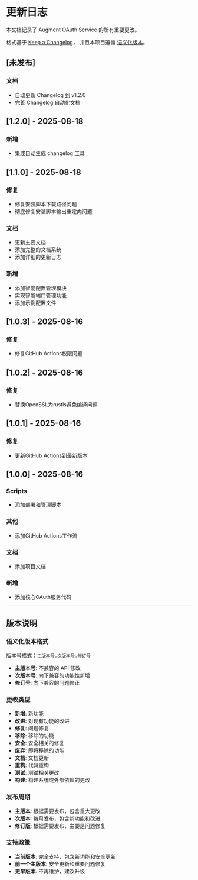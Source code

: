 # 更新日志

本文档记录了 Augment OAuth Service 的所有重要更改。

格式基于 [Keep a Changelog](https://keepachangelog.com/zh-CN/1.0.0/)，
并且本项目遵循 [语义化版本](https://semver.org/lang/zh-CN/)。

## [未发布]

### 文档

- 自动更新 Changelog 到 v1.2.0
- 完善 Changelog 自动化文档

## [1.2.0] - 2025-08-18

### 新增

- 集成自动生成 changelog 工具

## [1.1.0] - 2025-08-18

### 修复

- 修复安装脚本下载路径问题
- 彻底修复安装脚本输出重定向问题

### 文档

- 更新主要文档
- 添加完整的文档系统
- 添加详细的更新日志

### 新增

- 添加智能配置管理模块
- 实现智能端口管理功能
- 添加示例配置文件

## [1.0.3] - 2025-08-16

### 修复

- 修复GitHub Actions权限问题

## [1.0.2] - 2025-08-16

### 修复

- 替换OpenSSL为rustls避免编译问题

## [1.0.1] - 2025-08-16

### 修复

- 更新GitHub Actions到最新版本

## [1.0.0] - 2025-08-16

### Scripts

- 添加部署和管理脚本

### 其他

- 添加GitHub Actions工作流

### 文档

- 添加项目文档

### 新增

- 添加核心OAuth服务代码

---

## 版本说明

### 语义化版本格式

版本号格式：`主版本号.次版本号.修订号`

- **主版本号**: 不兼容的 API 修改
- **次版本号**: 向下兼容的功能性新增
- **修订号**: 向下兼容的问题修正

### 更改类型

- **新增**: 新功能
- **改进**: 对现有功能的改进
- **修复**: 问题修复
- **移除**: 移除的功能
- **安全**: 安全相关的修复
- **废弃**: 即将移除的功能
- **文档**: 文档更新
- **重构**: 代码重构
- **测试**: 测试相关更改
- **构建**: 构建系统或外部依赖的更改

### 发布周期

- **主版本**: 根据需要发布，包含重大更改
- **次版本**: 每月发布，包含新功能和改进
- **修订版**: 根据需要发布，主要是问题修复

### 支持政策

- **当前版本**: 完全支持，包含新功能和安全更新
- **前一个主版本**: 安全更新和重要问题修复
- **更早版本**: 不再维护，建议升级
